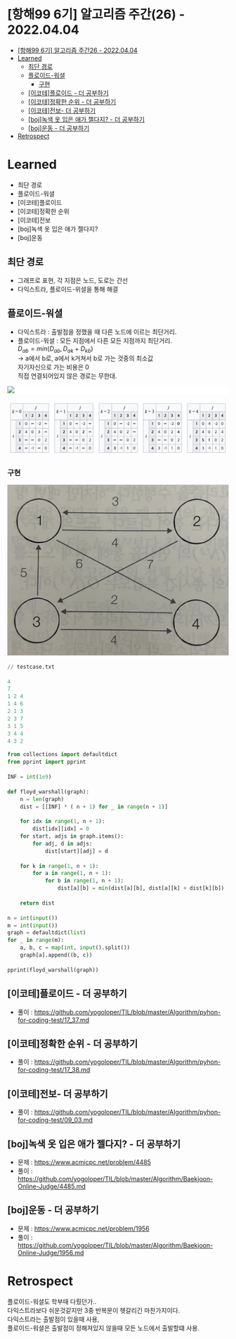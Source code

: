 # [항해99 6기] 알고리즘 주간(26) - 2022.04.04

<!-- TOC -->

- [[항해99 6기] 알고리즘 주간26 - 2022.04.04](#%ED%95%AD%ED%95%B499-6%EA%B8%B0-%EC%95%8C%EA%B3%A0%EB%A6%AC%EC%A6%98-%EC%A3%BC%EA%B0%8426---20220404)
- [Learned](#learned)
  - [최단 경로](#%EC%B5%9C%EB%8B%A8-%EA%B2%BD%EB%A1%9C)
  - [플로이드-워셜](#%ED%94%8C%EB%A1%9C%EC%9D%B4%EB%93%9C-%EC%9B%8C%EC%85%9C)
    - [구현](#%EA%B5%AC%ED%98%84)
  - [[이코테]플로이드 - 더 공부하기](#%EC%9D%B4%EC%BD%94%ED%85%8C%ED%94%8C%EB%A1%9C%EC%9D%B4%EB%93%9C---%EB%8D%94-%EA%B3%B5%EB%B6%80%ED%95%98%EA%B8%B0)
  - [[이코테]정확한 순위 - 더 공부하기](#%EC%9D%B4%EC%BD%94%ED%85%8C%EC%A0%95%ED%99%95%ED%95%9C-%EC%88%9C%EC%9C%84---%EB%8D%94-%EA%B3%B5%EB%B6%80%ED%95%98%EA%B8%B0)
  - [[이코테]전보- 더 공부하기](#%EC%9D%B4%EC%BD%94%ED%85%8C%EC%A0%84%EB%B3%B4--%EB%8D%94-%EA%B3%B5%EB%B6%80%ED%95%98%EA%B8%B0)
  - [[boj]녹색 옷 입은 애가 젤다지? - 더 공부하기](#boj%EB%85%B9%EC%83%89-%EC%98%B7-%EC%9E%85%EC%9D%80-%EC%95%A0%EA%B0%80-%EC%A0%A4%EB%8B%A4%EC%A7%80---%EB%8D%94-%EA%B3%B5%EB%B6%80%ED%95%98%EA%B8%B0)
  - [[boj]운동 - 더 공부하기](#boj%EC%9A%B4%EB%8F%99---%EB%8D%94-%EA%B3%B5%EB%B6%80%ED%95%98%EA%B8%B0)
- [Retrospect](#retrospect)

<!-- /TOC -->

# Learned
- 최단 경로
- 플로이드-워셜
- [이코테]플로이드
- [이코테]정확한 순위
- [이코테]전보
- [boj]녹색 옷 입은 애가 젤다지?
- [boj]운동

## 최단 경로
- 그래프로 표현, 각 지점은 노드, 도로는 간선  
- 다익스트라, 플로이드-위셜을 통해 해결

## 플로이드-워셜
- 다익스트라 : 출발점을 정했을 때 다른 노드에 이르는 최단거리.
- 플로이드-워셜 : 모든 지점에서 다른 모든 지점까지 최단거리.  
  $D_{ab} = min(D_{ab}, D_{ak} + D_{kb})$  
  -> a에서 b로, a에서 k거쳐서 b로 가는 것중의 최소값  
  자기자신으로 가는 비용은 0  
  직접 연결되어있지 않은 경로는 무한대.  

<div style="background-color: white;">
<image src="./images/Hanghae_day29_Algorithm_01.png">
</div>

![](./images/Hanghae_day29_Algorithm_02.png)


### 구현
![](./images/Hanghae_day29_Algorithm_03.png)
``` python
// testcase.txt

4
7
1 2 4
1 4 6
2 1 3
2 3 7
3 1 5
3 4 4
4 3 2
```

``` python
from collections import defaultdict
from pprint import pprint

INF = int(1e9)

def floyd_warshall(graph):
    n = len(graph)
    dist = [[INF] * ( n + 1) for _ in range(n + 1)]

    for idx in range(1, n + 1):
        dist[idx][idx] = 0
    for start, adjs in graph.items():
        for adj, d in adjs:
            dist[start][adj] = d

    for k in range(1, n + 1):
        for a in range(1, n + 1):
            for b in range(1, n + 1):
                dist[a][b] = min(dist[a][b], dist[a][k] + dist[k][b])

    return dist

n = int(input())
m = int(input())
graph = defaultdict(list)
for _ in range(m):
    a, b, c = map(int, input().split())
    graph[a].append((b, c))

pprint(floyd_warshall(graph))
```

## [이코테]플로이드 - 더 공부하기
- 풀이 : https://github.com/yogoloper/TIL/blob/master/Algorithm/pyhon-for-coding-test/17_37.md  

## [이코테]정확한 순위 - 더 공부하기
- 풀이 : https://github.com/yogoloper/TIL/blob/master/Algorithm/pyhon-for-coding-test/17_38.md  

## [이코테]전보- 더 공부하기
- 풀이 : https://github.com/yogoloper/TIL/blob/master/Algorithm/pyhon-for-coding-test/09_03.md  

## [boj]녹색 옷 입은 애가 젤다지? - 더 공부하기
- 문제 : https://www.acmicpc.net/problem/4485
- 풀이 : https://github.com/yogoloper/TIL/blob/master/Algorithm/Baekjoon-Online-Judge/4485.md  

## [boj]운동 - 더 공부하기
- 문제 : https://www.acmicpc.net/problem/1956
- 풀이 : https://github.com/yogoloper/TIL/blob/master/Algorithm/Baekjoon-Online-Judge/1956.md  

# Retrospect
플로이드-워셜도 학부때 다뤘던가..  
다익스트라보다 쉬운것같지만 3중 반복문이 헷갈리긴 마찬가지이다.  
다익스트라는 출발점이 있을때 사용,  
플로이드-워셜은 출발점이 정해져있지 않을때 모든 노드에서 출발할떄 사용.